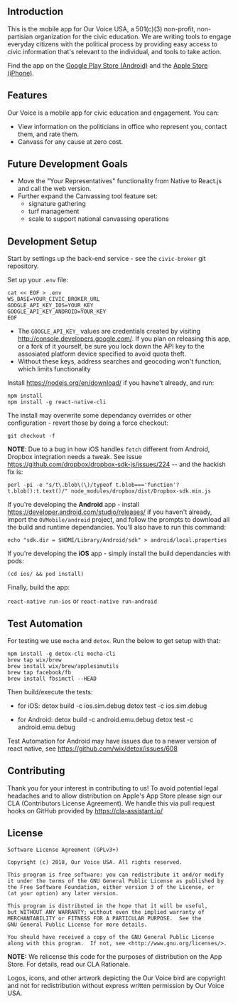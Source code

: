 ## Introduction

This is the mobile app for Our Voice USA, a 501(c)(3) non-profit, non-partisian organization for the civic education. We are writing tools to engage everyday citizens with the political process by providing easy access to civic information that's relevant to the individual, and tools to take action.

Find the app on the [Google Play Store (Android)](https://play.google.com/store/apps/details?id=org.ourvoiceinitiative.ourvoice) and the [Apple Store (iPhone)](https://itunes.apple.com/us/app/our-voice-usa/id1275301651?ls=1&mt=8).

## Features

Our Voice is a mobile app for civic education and engagement. You can:
* View information on the politicians in office who represent you, contact them, and rate them.
* Canvass for any cause at zero cost.

## Future Development Goals

* Move the "Your Representatives" functionality from Native to React.js and call the web version.
* Further expand the Canvassing tool feature set:
  * signature gathering
  * turf management
  * scale to support national canvassing operations

## Development Setup

Start by settings up the back-end service - see the `civic-broker` git repository.

Set up your `.env` file:

    cat << EOF > .env
    WS_BASE=YOUR_CIVIC_BROKER_URL
    GOOGLE_API_KEY_IOS=YOUR_KEY
    GOOGLE_API_KEY_ANDROID=YOUR_KEY
    EOF

* The `GOOGLE_API_KEY_` values are credentials created by visiting http://console.developers.google.com/. If you plan on releasing this app, or a fork of it yourself, be sure you lock down the API key to the assosiated platform device specified to avoid quota theft.
* Without these keys, address searches and geocoding won't function, which limits functionality

Install https://nodejs.org/en/download/ if you havne't already, and run:

    npm install
    npm install -g react-native-cli

The install may overwrite some dependancy overrides or other configuration - revert those by doing a force checkout:

`git checkout -f`

**NOTE**: Due to a bug in how iOS handles `fetch` different from Android, Dropbox integration needs a tweak. See issue https://github.com/dropbox/dropbox-sdk-js/issues/224 -- and the hackish fix is:

`perl -pi -e "s/t\.blob\(\)/typeof t.blob==='function'?t.blob():t.text()/" node_modules/dropbox/dist/Dropbox-sdk.min.js`

If you're developing the **Android** app - install https://developer.android.com/studio/releases/ if you haven't already, import the `OVMobile/android` project, and follow the prompts to download all the build and runtime dependancies. You'll also have to run this command:

`echo "sdk.dir = $HOME/Library/Android/sdk" > android/local.properties`

If you're developing the **iOS** app - simply install the build dependancies with pods:

`(cd ios/ && pod install)`

Finally, build the app:

`react-native run-ios` or `react-native run-android`

## Test Automation

For testing we use `mocha` and `detox`. Run the below to get setup with that:

    npm install -g detox-cli mocha-cli
    brew tap wix/brew
    brew install wix/brew/applesimutils
    brew tap facebook/fb
    brew install fbsimctl --HEAD

Then build/execute the tests:

* for iOS:
    detox build -c ios.sim.debug
    detox test -c ios.sim.debug

* for Android:
    detox build -c android.emu.debug
    detox test -c android.emu.debug

Test Automation for Android may have issues due to a newer version of react native, see https://github.com/wix/detox/issues/608

## Contributing

Thank you for your interest in contributing to us! To avoid potential legal headaches and to allow distribution on Apple's App Store please sign our CLA (Contributors License Agreement). We handle this via pull request hooks on GitHub provided by https://cla-assistant.io/

## License

	Software License Agreement (GPLv3+)
	
	Copyright (c) 2018, Our Voice USA. All rights reserved.
	
	This program is free software: you can redistribute it and/or modify
	it under the terms of the GNU General Public License as published by
	the Free Software Foundation, either version 3 of the License, or
	(at your option) any later version.
	
	This program is distributed in the hope that it will be useful,
	but WITHOUT ANY WARRANTY; without even the implied warranty of
	MERCHANTABILITY or FITNESS FOR A PARTICULAR PURPOSE.  See the
	GNU General Public License for more details.
	
	You should have received a copy of the GNU General Public License
	along with this program.  If not, see <http://www.gnu.org/licenses/>.

**NOTE:** We relicense this code for the purposes of distribution on the App Store. For details, read our CLA Rationale. 

Logos, icons, and other artwork depicting the Our Voice bird are copyright and not for redistribution without express written permission by Our Voice USA.

